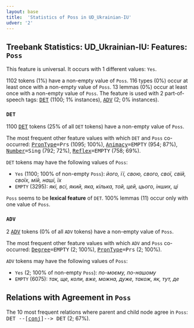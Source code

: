 ```yaml
---
layout: base
title:  'Statistics of Poss in UD_Ukrainian-IU'
udver: '2'
---
```


## Treebank Statistics: UD_Ukrainian-IU: Features: `Poss`

This feature is universal.
It occurs with 1 different values: `Yes`.

1102 tokens (1%) have a non-empty value of `Poss`.
116 types (0%) occur at least once with a non-empty value of `Poss`.
13 lemmas (0%) occur at least once with a non-empty value of `Poss`.
The feature is used with 2 part-of-speech tags: <tt><a href="uk_iu-pos-DET.html">DET</a></tt> (1100; 1% instances), <tt><a href="uk_iu-pos-ADV.html">ADV</a></tt> (2; 0% instances).

### `DET`

1100 <tt><a href="uk_iu-pos-DET.html">DET</a></tt> tokens (25% of all `DET` tokens) have a non-empty value of `Poss`.

The most frequent other feature values with which `DET` and `Poss` co-occurred: <tt><a href="uk_iu-feat-PronType.html">PronType</a></tt><tt>=Prs</tt> (1095; 100%), <tt><a href="uk_iu-feat-Animacy.html">Animacy</a></tt><tt>=EMPTY</tt> (954; 87%), <tt><a href="uk_iu-feat-Number.html">Number</a></tt><tt>=Sing</tt> (792; 72%), <tt><a href="uk_iu-feat-Reflex.html">Reflex</a></tt><tt>=EMPTY</tt> (758; 69%).

`DET` tokens may have the following values of `Poss`:

* `Yes` (1100; 100% of non-empty `Poss`): <em>його, її, свою, свого, свої, свій, своїх, мій, наші, їх</em>
* `EMPTY` (3295): <em>які, всі, який, яка, кілька, той, цей, цього, інших, ці</em>

`Poss` seems to be **lexical feature** of `DET`. 100% lemmas (11) occur only with one value of `Poss`.

### `ADV`

2 <tt><a href="uk_iu-pos-ADV.html">ADV</a></tt> tokens (0% of all `ADV` tokens) have a non-empty value of `Poss`.

The most frequent other feature values with which `ADV` and `Poss` co-occurred: <tt><a href="uk_iu-feat-Degree.html">Degree</a></tt><tt>=EMPTY</tt> (2; 100%), <tt><a href="uk_iu-feat-PronType.html">PronType</a></tt><tt>=Prs</tt> (2; 100%).

`ADV` tokens may have the following values of `Poss`:

* `Yes` (2; 100% of non-empty `Poss`): <em>по-моєму, по-нашому</em>
* `EMPTY` (6075): <em>так, ще, коли, вже, можна, дуже, також, як, тут, де</em>

## Relations with Agreement in `Poss`

The 10 most frequent relations where parent and child node agree in `Poss`:
<tt>DET --[<tt><a href="uk_iu-dep-conj.html">conj</a></tt>]--> DET</tt> (2; 67%).

